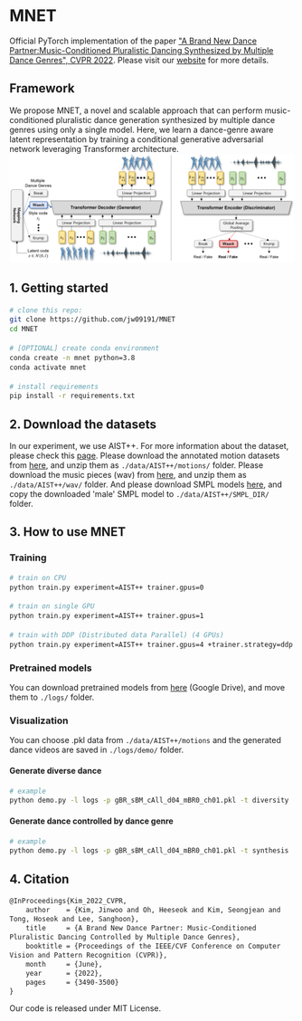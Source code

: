 # MNET
Official PyTorch implementation of the paper ["A Brand New Dance Partner:Music-Conditioned Pluralistic Dancing Synthesized by Multiple Dance Genres", CVPR 2022](https://openaccess.thecvf.com/content/CVPR2022/html/Kim_A_Brand_New_Dance_Partner_Music-Conditioned_Pluralistic_Dancing_Controlled_by_CVPR_2022_paper.html).
Please visit our [website](https://jw09191.github.io/MNET_CVPR22/) for more details.

## Framework
We propose MNET, a novel and scalable approach that can perform music-conditioned pluralistic dance generation synthesized by multiple dance genres using only a single model. Here, we learn a dance-genre aware latent representation by training a conditional generative adversarial network leveraging Transformer architecture.
![teaser](images/model.png)

## 1. Getting started
```bash
# clone this repo:
git clone https://github.com/jw09191/MNET
cd MNET

# [OPTIONAL] create conda environment
conda create -n mnet python=3.8
conda activate mnet

# install requirements
pip install -r requirements.txt
```

## 2. Download the datasets
In our experiment, we use AIST++. For more information about the dataset, please check this [page](https://google.github.io/aistplusplus_dataset/).
Please download the annotated motion datasets from [here](https://storage.cloud.google.com/aist_plusplus_public/20210308/motions.zip), 
and unzip them as ``./data/AIST++/motions/`` folder.
Please download the music pieces (wav) from [here](https://aistdancedb.ongaaccel.jp/v1.0.0/audio/wav.zip), 
and unzip them as ``./data/AIST++/wav/`` folder. And please download SMPL models [here](https://smpl.is.tue.mpg.de/),
and copy the downloaded 'male' SMPL model to ``./data/AIST++/SMPL_DIR/`` folder.

## 3. How to use MNET
### Training
```bash
# train on CPU
python train.py experiment=AIST++ trainer.gpus=0

# train on single GPU
python train.py experiment=AIST++ trainer.gpus=1

# train with DDP (Distributed data Parallel) (4 GPUs)
python train.py experiment=AIST++ trainer.gpus=4 +trainer.strategy=ddp
```

### Pretrained models
You can download pretrained models from [here](https://drive.google.com/drive/folders/1w75KhHhzhQXJY7R-fPQSVDvjR4iIfUiJ?usp=sharing) (Google Drive),
and move them to ``./logs/`` folder.

### Visualization
You can choose .pkl data from ``./data/AIST++/motions`` and the generated dance videos are saved in ``./logs/demo/`` folder.
#### Generate diverse dance
```bash
# example
python demo.py -l logs -p gBR_sBM_cAll_d04_mBR0_ch01.pkl -t diversity 
```

#### Generate dance controlled by dance genre
```bash
# example
python demo.py -l logs -p gBR_sBM_cAll_d04_mBR0_ch01.pkl -t synthesis 
```


## 4. Citation
    @InProceedings{Kim_2022_CVPR,
        author    = {Kim, Jinwoo and Oh, Heeseok and Kim, Seongjean and Tong, Hoseok and Lee, Sanghoon},
        title     = {A Brand New Dance Partner: Music-Conditioned Pluralistic Dancing Controlled by Multiple Dance Genres},
        booktitle = {Proceedings of the IEEE/CVF Conference on Computer Vision and Pattern Recognition (CVPR)},
        month     = {June},
        year      = {2022},
        pages     = {3490-3500}
    }
Our code is released under MIT License.








